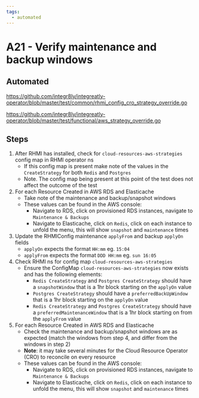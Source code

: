 ```yaml
---
tags:
  - automated
---
```


# A21 - Verify maintenance and backup windows

## Automated

https://github.com/integr8ly/integreatly-operator/blob/master/test/common/rhmi_config_cro_strategy_override.go

https://github.com/integr8ly/integreatly-operator/blob/master/test/functional/aws_strategy_override.go

## Steps

1. After RHMI has installed, check for `cloud-resources-aws-strategies` config map in RHMI operator ns
   - If this config map is present make note of the values in the `CreateStrategy` for both `Redis` and `Postgres`
   - Note. The config map being present at this point of the test does not affect the outcome of the test
2. For each Resource Created in AWS RDS and Elasticache
   - Take note of the maintenance and backup/snapshot windows
   - These values can be found in the AWS console:
     - Navigate to RDS, click on provisioned RDS instances, navigate to `Maintenance & Backups`
     - Navigate to Elasticache, click on `Redis`, click on each instance to unfold the menu, this will show `snapshot` and `maintenance` times
3. Update the RHMIConfig maintenance `applyFrom` and backup `applyOn` fields
   - `applyOn` expects the format `HH:mm` eg. `15:04`
   - `applyFrom` expects the format `DDD HH:mm` eg. `sun 16:05`
4. Check RHMI ns for config map `cloud-resources-aws-strategies`
   - Ensure the ConfigMap `cloud-resources-aws-strategies` now exists and has the following elements:
     - `Redis CreateStrategy` and `Postgres CreateStrategy` should have a `snapshotWindow` that is a 1hr block starting on the `applyOn` value
     - `Postgres CreateStrategy` should have a `preferredBackUpWindow` that is a 1hr block starting on the `applyOn` value
     - `Redis CreateStrategy` and `Postgres CreateStrategy` should have a `preferredMaintenanceWindow` that is a 1hr block starting on from the `applyFrom` value
5. For each Resource Created in AWS RDS and Elasticache
   - Check the maintenance and backup/snapshot windows are as expected (match the windows from step 4, and differ from the windows in step 2)
   - **Note**: it may take several minutes for the Cloud Resource Operator (CRO) to reconcile on every resource
   - These values can be found in the AWS console:
     - Navigate to RDS, click on provisioned RDS instances, navigate to `Maintenance & Backups`
     - Navigate to Elasticache, click on `Redis`, click on each instance to unfold the menu, this will show `snapshot` and `maintenance` times
